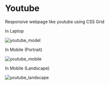 # Youtube
Responsive webpage like youtube using CSS Grid

In Laptop

![youtube_model](https://user-images.githubusercontent.com/46326443/69843969-f64baf80-128f-11ea-892a-4f003aec6ab8.PNG)

In Mobile (Portrait)

![youtube_mobile](https://user-images.githubusercontent.com/46326443/69843995-2eeb8900-1290-11ea-89a7-f440d9ba72f1.PNG)

In Mobile (Landscape)

![youtube_landscape](https://user-images.githubusercontent.com/46326443/69844052-73772480-1290-11ea-946f-1ce8346fd195.PNG)
